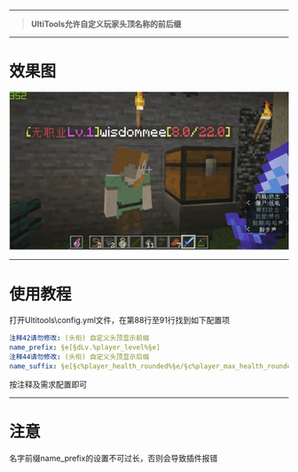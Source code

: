 
---

> **UltiTools允许自定义玩家头顶名称的前后缀**

---

# 效果图

![](/assets/头顶显示.png)

---

# 使用教程

打开Ultitools\config.yml文件，在第88行至91行找到如下配置项

```yaml
注释42请勿修改: (头衔) 自定义头顶显示前缀
name_prefix: §e[§dLv.%player_level%§e]
注释44请勿修改: (头衔) 自定义头顶显示后缀
name_suffix: §e[§c%player_health_rounded%§e/§c%player_max_health_rounded%§e]
```

按注释及需求配置即可

---

# 注意

名字前缀name\_prefix的设置不可过长，否则会导致插件报错

